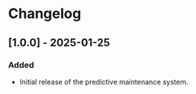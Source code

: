 # Changelog

## [1.0.0] - 2025-01-25
### Added
- Initial release of the predictive maintenance system.